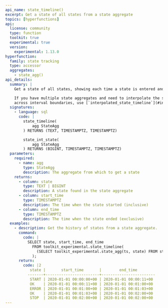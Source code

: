 ```yaml
---
api_name: state_timeline()
excerpt: Get a state of all states from a state aggregate
topics: [hyperfunctions]
api:
  license: community
  type: function
  toolkit: true
  experimental: true
  version:
    experimental: 1.13.0
hyperfunction:
  family: state tracking
  type: accessor
  aggregates:
    - state_agg()
api_details:
  summary: |
    Get a state of all states, showing each time a state is entered and exited.

    If you have multiple state aggregates and need to interpolate the state
    across interval boundaries, use [`interpolated_state_timeline`](#interpolated_state_timeline).
  signatures:
    - language: sql
      code: |
        state_timeline(
            agg StateAgg
        ) RETURNS (TEXT, TIMESTAMPTZ, TIMESTAMPTZ)

        state_int_state(
            agg StateAgg
        ) RETURNS (BIGINT, TIMESTAMPTZ, TIMESTAMPTZ)
  parameters:
    required:
      - name: agg
        type: StateAgg
        description: The aggregate from which to get a state
    returns:
      - column: state
        type: TEXT | BIGINT
        description: A state found in the state aggregate
      - column: start_time
        type: TIMESTAMPTZ
        description: The time when the state started (inclusive)
      - column: end_time
        type: TIMESTAMPTZ
        description: The time when the state ended (exclusive)
  examples:
    - description: Get the history of states from a state aggregate.
      command:
        code: |
          SELECT state, start_time, end_time
            FROM toolkit_experimental.state_timeline(
              (SELECT toolkit_experimental.state_agg(ts, state) FROM states_test)
            );
      return:
        code: |2
           state |       start_time       |        end_time
          -------+------------------------+------------------------
           START | 2020-01-01 00:00:00+00 | 2020-01-01 00:00:11+00
           OK    | 2020-01-01 00:00:11+00 | 2020-01-01 00:01:00+00
           ERROR | 2020-01-01 00:01:00+00 | 2020-01-01 00:01:03+00
           OK    | 2020-01-01 00:01:03+00 | 2020-01-01 00:02:00+00
           STOP  | 2020-01-01 00:02:00+00 | 2020-01-01 00:02:00+00
---
```



